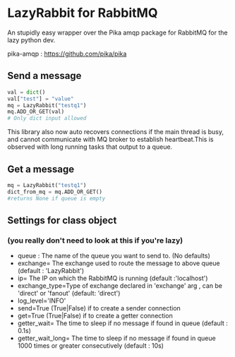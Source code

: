# LazyRabbit for RabbitMQ
An stupidly easy wrapper over the Pika amqp package for RabbitMQ for the lazy python dev.

pika-amqp : https://github.com/pika/pika

## Send a message 

```python
val = dict()
val["test"] = "value"    
mq = LazyRabbit("testq1")
mq.ADD_OR_GET(val)
# Only dict input allowed
```

This library also now auto recovers connections if the main thread is busy,
and cannot communicate with MQ broker to establish heartbeat.This is observed with long 
running tasks that output to a queue.



## Get a message 

```python
mq = LazyRabbit("testq1")
dict_from_mq = mq.ADD_OR_GET()
#returns None if queue is empty
 ```


 ## Settings for class object 
 ### (you really don't need to look at this if you're lazy)


* queue : The name of the queue you want to send to. (No defaults)
* exchange= The exchange used to route the message to above queue (default : 'LazyRabbit')
* ip= The IP on which the RabbitMQ is running (default :'localhost')
* exchange_type=Type of exchange declared in 'exchange' arg , can be 'direct' or 'fanout'  (default: 'direct') 
* log_level='INFO'
* send=True (True|False) if to create a sender connection
* get=True  (True|False) if to create a getter connection
* getter_wait= The time to sleep if no message if found in queue (default : 0.1s)
* getter_wait_long= The time to sleep if no message if found in queue 1000  times or greater consecutively  (default : 10s)


